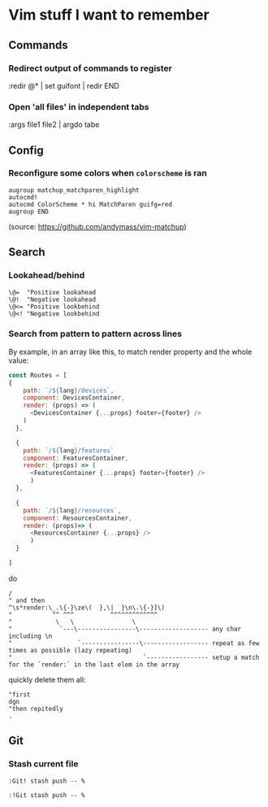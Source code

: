 # Vim stuff I want to remember

## Commands


### Redirect output of commands to register
:redir @* | set guifont | redir END

### Open 'all files' in independent tabs
:args file1 file2 | argdo tabe

## Config

### Reconfigure some colors when `colorscheme` is ran
```vim
augroup matchup_matchparen_highlight
autocmd!
autocmd ColorScheme * hi MatchParen guifg=red
augroup END
```
(source: https://github.com/andymass/vim-matchup)

## Search

### Lookahead/behind
```vim
\@=  "Positive lookahead
\@!  "Negative lookahead
\@<= "Positive lookbehind
\@<! "Negative lookbehind
```

### Search from pattern to pattern across lines
By example, in an array like this, to match render property and the whole value:

```javascript
const Routes = [
{
    path: `/${lang}/devices`,
    component: DevicesContainer,
    render: (props) => (
      <DevicesContainer {...props} footer={footer} />
    )
  },

  {
    path: `/${lang}/features`
    component: FeaturesContainer,
    render: (props) => (
      <FeaturesContainer {...props} footer={footer} />
      )
  },

  {
    path: `/${lang}/resources`,
    component: ResourcesContainer,
    render: (props)=> (
      <ResourcesContainer {...props} />
      )
  }

]
```
do
```vim
/
" and then
^\s*render:\_.\{-}\ze\(  },\|  }\n\.\{-}]\)
"           ^^ ^^^          ^^^^^^^^^^^^^
"            \   \                \
"             `---\----------------\------------------- any char including \n
"                  `----------------\------------------ repeat as few times as possible (lazy repeating)
"                                    `----------------- setup a match for the `render:` in the last elem in the array
```

quickly delete them all:
```vim
"first
dgn
"then repitedly
.
```

## Git
### Stash current file
```vim
:Git! stash push -- %
```

```vim
:!Git stash push -- %
```
